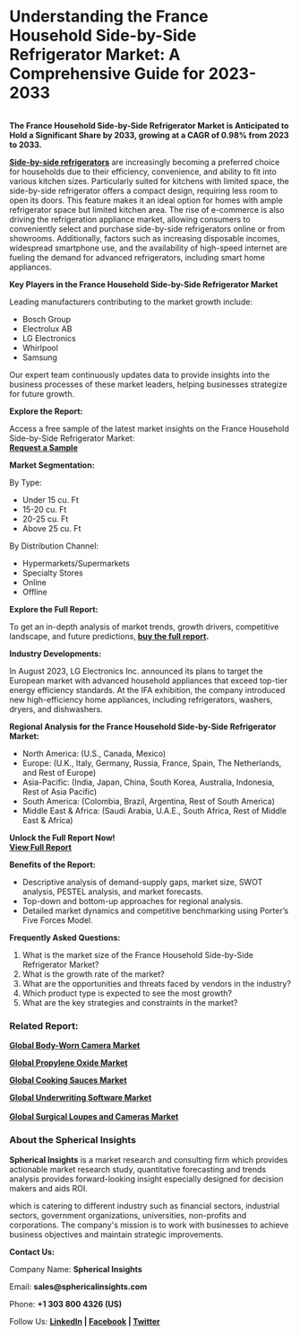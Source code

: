 <div class="wow_read_blog_hdr_img">
<div class="wow_read_blog_hdr_img_innr">
<h1>Understanding the France Household Side-by-Side Refrigerator Market: A Comprehensive Guide for 2023-2033</h1>
</div>
<div class="wow_main_float_head_img"><img src="https://www.vevioz.com/upload/photos/2025/01/OQ4ciygnNWFsKsxqThuz_16_3d76476fa1e5839ca1f6e79aa41f398e_image.jpg" alt="" /></div>
</div>
<div class="read-blog-container">
<div class="read-blog-desc">
<p class="mb-0"><strong>The France Household Side-by-Side Refrigerator Market is Anticipated to Hold a Significant Share by 2033, growing at a CAGR of 0.98% from 2023 to 2033.</strong></p>
</div>
<div class="read-content">
<div class="markdown prose w-full break-words dark:prose-invert light">
<p><a href="https://www.vevioz.com/read-blog/The%20France%20Household%20Side-by-Side%20Refrigerator%20Market%20is%20Anticipated%20to%20Hold%20a%20Significant%20Share%20by%202033,%20growing%20at%20a%20CAGR%20of%200.98%%20from%202023%20to%202033." target="_blank" rel="noopener"><strong>Side-by-side refrigerators</strong></a>&nbsp;are increasingly becoming a preferred choice for households due to their efficiency, convenience, and ability to fit into various kitchen sizes. Particularly suited for kitchens with limited space, the side-by-side refrigerator offers a compact design, requiring less room to open its doors. This feature makes it an ideal option for homes with ample refrigerator space but limited kitchen area. The rise of e-commerce is also driving the refrigeration appliance market, allowing consumers to conveniently select and purchase side-by-side refrigerators online or from showrooms. Additionally, factors such as increasing disposable incomes, widespread smartphone use, and the availability of high-speed internet are fueling the demand for advanced refrigerators, including smart home appliances.</p>
<p><strong>Key Players in the France Household Side-by-Side Refrigerator Market</strong></p>
<p>Leading manufacturers contributing to the market growth include:</p>
<ul>
<li>Bosch Group</li>
<li>Electrolux AB</li>
<li>LG Electronics</li>
<li>Whirlpool</li>
<li>Samsung</li>
</ul>
<p>Our expert team continuously updates data to provide insights into the business processes of these market leaders, helping businesses strategize for future growth.</p>
<p><strong>Explore the Report:</strong></p>
<p>Access a free sample of the latest market insights on the France Household Side-by-Side Refrigerator Market:<br /><strong><a href="https://www.sphericalinsights.com/request-sample/6125" target="_new" rel="noopener">Request a Sample</a></strong></p>
<p><strong>Market Segmentation:</strong></p>
<p>By Type:</p>
<ul>
<li>Under 15 cu. Ft</li>
<li>15-20 cu. Ft</li>
<li>20-25 cu. Ft</li>
<li>Above 25 cu. Ft</li>
</ul>
<p>By Distribution Channel:</p>
<ul>
<li>Hypermarkets/Supermarkets</li>
<li>Specialty Stores</li>
<li>Online</li>
<li>Offline</li>
</ul>
<p><strong>Explore the Full Report:</strong></p>
<p>To get an in-depth analysis of market trends, growth drivers, competitive landscape, and future predictions,<strong>&nbsp;<a href="https://www.sphericalinsights.com/checkout/6125" target="_new" rel="noopener">buy the full report</a>.</strong></p>
<p><strong>Industry Developments:</strong></p>
<p>In August 2023, LG Electronics Inc. announced its plans to target the European market with advanced household appliances that exceed top-tier energy efficiency standards. At the IFA exhibition, the company introduced new high-efficiency home appliances, including refrigerators, washers, dryers, and dishwashers.</p>
<p><strong>Regional Analysis for the France Household Side-by-Side Refrigerator Market:</strong></p>
<ul>
<li>North America: (U.S., Canada, Mexico)</li>
<li>Europe: (U.K., Italy, Germany, Russia, France, Spain, The Netherlands, and Rest of Europe)</li>
<li>Asia-Pacific: (India, Japan, China, South Korea, Australia, Indonesia, Rest of Asia Pacific)</li>
<li>South America: (Colombia, Brazil, Argentina, Rest of South America)</li>
<li>Middle East &amp; Africa: (Saudi Arabia, U.A.E., South Africa, Rest of Middle East &amp; Africa)</li>
</ul>
<p><strong>Unlock the Full Report Now!</strong><br /><strong><a href="https://www.sphericalinsights.com/reports/france-household-side-by-side-refrigerator-market" target="_new" rel="noopener">View Full Report</a></strong></p>
<p><strong>Benefits of the Report:</strong></p>
<ul>
<li>Descriptive analysis of demand-supply gaps, market size, SWOT analysis, PESTEL analysis, and market forecasts.</li>
<li>Top-down and bottom-up approaches for regional analysis.</li>
<li>Detailed market dynamics and competitive benchmarking using Porter&rsquo;s Five Forces Model.</li>
</ul>
<p><strong>Frequently Asked Questions:</strong></p>
<ol>
<li>What is the market size of the France Household Side-by-Side Refrigerator Market?</li>
<li>What is the growth rate of the market?</li>
<li>What are the opportunities and threats faced by vendors in the industry?</li>
<li>Which product type is expected to see the most growth?</li>
<li>What are the key strategies and constraints in the market?</li>
</ol>
<h3><strong>Related Report:</strong></h3>
<p><a href="https://www.globenewswire.com/news-release/2024/09/05/2941879/0/en/Global-Body-Worn-Camera-Market-Size-To-Worth-USD-27-65-Billion-By-2033-CAGR-Of-13-97.html" target="_blank" rel="noopener"><strong>Global Body-Worn Camera Market</strong></a></p>
<p><a href="https://www.globenewswire.com/news-release/2024/09/05/2941777/0/en/Global-Propylene-Oxide-Market-Size-To-Worth-USD-45-21-Billion-By-2033-l-CAGR-Of-6-75.html" target="_blank" rel="noopener"><strong>Global Propylene Oxide Market</strong></a></p>
<p><a href="https://www.globenewswire.com/news-release/2024/09/05/2941068/0/en/Global-Cooking-Sauces-Market-Size-To-Worth-USD-68-56-Billion-By-2033-CAGR-Of-3-97.html" target="_blank" rel="noopener"><strong>Global Cooking Sauces Market</strong></a></p>
<strong><a href="https://www.sphericalinsights.jp/reports/underwriting-software-market" target="_blank" rel="noopener">Global Underwriting Software Market</a></strong></div>
<div class="markdown prose w-full break-words dark:prose-invert light">&nbsp;</div>
<div class="markdown prose w-full break-words dark:prose-invert light"><strong><a href="https://www.sphericalinsights.jp/reports/surgical-loupes-and-cameras-market" target="_blank" rel="noopener">Global Surgical Loupes and Cameras Market</a></strong></div>
<div class="markdown prose w-full break-words dark:prose-invert light">
<h3><strong>About the Spherical Insights</strong></h3>
<p><strong>Spherical Insights</strong>&nbsp;is a market research and consulting firm which provides actionable market research study, quantitative forecasting and trends analysis provides forward-looking insight especially designed for decision makers and aids ROI.</p>
<p>which is catering to different industry such as financial sectors, industrial sectors, government organizations, universities, non-profits and corporations. The company's mission is to work with businesses to achieve business objectives and maintain strategic improvements.</p>
<p><strong>Contact Us:</strong></p>
<p>Company Name:&nbsp;<strong>Spherical Insights</strong></p>
<p>Email:&nbsp;<strong>sales@sphericalinsights.com</strong></p>
<p>Phone:&nbsp;<strong>+1 303 800 4326 (US)</strong></p>
<p>Follow Us:&nbsp;<strong><a href="https://www.linkedin.com/company/spherical-insight/" rel="nofollow"><u>LinkedIn</u></a>&nbsp;|&nbsp;<a href="https://www.facebook.com/sphericalinsights22" rel="nofollow"><u>Facebook</u></a>&nbsp;|&nbsp;<a href="https://twitter.com/SInsights_US" rel="nofollow"><u>Twitter</u></a></strong></p>
</div>
</div>
</div>
